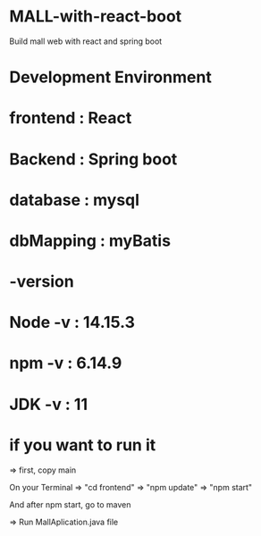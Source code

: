 # MALL-with-react-boot
Build mall web with react and spring boot

# Development Environment

# frontend : React
# Backend : Spring boot


# database : mysql
# dbMapping : myBatis

# -version

# Node -v : 14.15.3
# npm -v : 6.14.9
# JDK -v : 11

# if you want to run it
=> first, copy main

On your Terminal
=> "cd frontend" 
=> "npm update"
=> "npm start"

And after npm start, go to maven

=> Run MallAplication.java file

